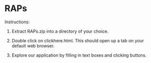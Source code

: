 # RAPs

Instructions: 

1. Extract RAPs.zip into a directory of your choice. 

2. Double click on clickhere.html. This should open up a tab on your default web browser. 

3. Explore our application by filling in text boxes and clicking buttons. 

